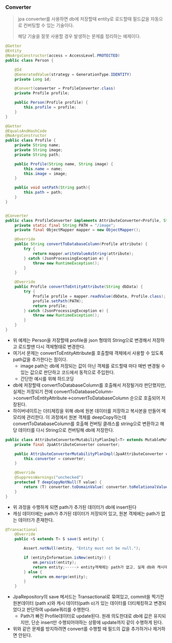 ### Converter

> jpa converter를 사용하면 db에 저장할때 entity로 로드할때 필드값을 자동으로 컨버팅할 수 있는 기술이다.
>
> 해당 기술을 잘못 사용할 경우 발생하는 문제를 정리하는 예제이다.



```java
@Getter
@Entity
@NoArgsConstructor(access = AccessLevel.PROTECTED)
public class Person {

    @Id
    @GeneratedValue(strategy = GenerationType.IDENTITY)
    private Long id;

    @Convert(converter = ProfileConverter.class)
    private Profile profile;

    public Person(Profile profile) {
        this.profile = profile;
    }
}

@Getter
@EqualsAndHashCode
@NoArgsConstructor
public class Profile {
    private String name;
    private String image;
    private String path;

    public Profile(String name, String image) {
        this.name = name;
        this.image = image;
    }

    public void setPath(String path){
        this.path = path;
    }
}


@Converter
public class ProfileConverter implements AttributeConverter<Profile, String> {
    private static final String PATH = "/image";
    private final ObjectMapper mapper = new ObjectMapper();

    @Override
    public String convertToDatabaseColumn(Profile attribute) {
        try {
            return mapper.writeValueAsString(attribute);
        } catch (JsonProcessingException e) {
            throw new RuntimeException();
        }
    }

    @Override
    public Profile convertToEntityAttribute(String dbData) {
        try {
            Profile profile = mapper.readValue(dbData, Profile.class);
            profile.setPath(PATH);
            return profile;
        } catch (JsonProcessingException e) {
            throw new RuntimeException();
        }
    }
}
```

- 위 예제는 Person을 저장할때 profile을 json 형태의 String으로 변경해서 저장하고 로드할땐 다시 객체형태로 변경한다.
- 여기서 문제는 convertToEntityAttribute를 호출할때 객체에서 사용할 수 있도록 path값을 추가한다는 점이다.
  - image path는 db에 저장되는 값이 아닌 객체를 로드할때 마다 매번 변경될 수 있는 값으로 판단하고 코드에서 동적으로 주입한다.
  - 간단한 예시를 위해 하드코딩
- db에 저장할때 convertToDatabaseColumn를 호출해서 저장될거라 판단했지만, 실제는 저장되기 전에
  convertToDatabaseColumn->convertToEntityAttribute->convertToDatabaseColumn 순으로 호출되어 저장된다.
-  하이버네이트는 더티체킹을 위해 db에 원본 데이터를 저장하고 복사본을 만들어 메모리에 관리한다. 이 과정에서 원본 객체를 deepCopy하는데 
  convertToDatabaseColumn를 호출해 컨버팅 클래스를 string으로 변환하고 해당 데이터를 다시 String으로 컨버팅해 db에 저장한다.

```java
public class AttributeConverterMutabilityPlanImpl<T> extends MutableMutabilityPlan<T> {
	private final JpaAttributeConverter converter;

	public AttributeConverterMutabilityPlanImpl(JpaAttributeConverter converter) {
		this.converter = converter;
	}

	@Override
	@SuppressWarnings("unchecked")
	protected T deepCopyNotNull(T value) {
		return (T) converter.toDomainValue( converter.toRelationalValue( value ) );
	}
}

```

- 위 과정을 수행하게 되면 path가 추가된 데이터가 db에 insert된다
- 캐싱 데이터에는 path가 추가된 데이터가 저장되어 있고, 원본 객체에는 path가 없는 데이터가 존재한다.

```java
@Transactional
	@Override
	public <S extends T> S save(S entity) { 

		Assert.notNull(entity, "Entity must not be null.");

		if (entityInformation.isNew(entity)) {
			em.persist(entity);
			return entity;-----> entity객체에는 path가 없고, 실제 db와 캐시데이터에는 path필드가 존재한다.
		} else {
			return em.merge(entity);
		}
	}

```

- JpaRepository의 save 메서드는 Transactional로 묶여있고, commit을 찍기전 원본데이터 (path x)와 캐시 데이터(path o)가 있는 데이터를 더티체킹하고 변경되었다고 판단하여 update쿼리를 수행한다. 
  - Path가 빠진 Profile데이터로 update된다. 원래 의도한대로 db에 값은 유지되지만, 단순 insert만 수행되어야하는 상황에 update까지 같이 수행하게 된다.
- 위와 같은 문제를 방지하려면 convert를 수행할 때 필드의 값을 추가하거나 제거하면 안된다. 